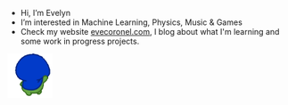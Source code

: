 - Hi, I’m Evelyn
- I’m interested in Machine Learning, Physics, Music & Games
- Check my website [evecoronel.com](http://evecoronel.com), I blog about what I'm learning and some work in progress projects.

<img alt="ratirl" align="left" width="80"  src="./media/alfred-alfred-spin.gif" /> 

<!---
astrocronopio/astrocronopio is a ✨ special ✨ repository because its `README.md` (this file) appears on your GitHub profile.
You can click the Preview link to take a look at your changes.
--->
